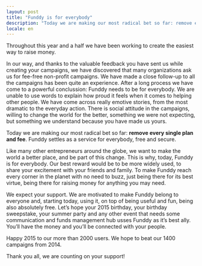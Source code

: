 ```yaml
---
layout: post
title: "Funddy is for everybody"
description: "Today we are making our most radical bet so far: remove every single plan and fee. Funddy settles as a service for everybody, free and secure."
locale: en
---
```


Throughout this year and a half we have been working to create the easiest way to raise money.

In our way, and thanks to the valuable feedback you have sent us while creating your campaigns, we have discovered that many organizations ask us for fee-free non-profit campaigns. We have made a close follow-up to all the campaigns has been quite an experience. After a long process we have come to a powerful conclussion: Funddy needs to be for everybody. We are unable to use words to explain how proud it feels when it comes to helping other people. We have come across really emotive stories, from the most dramatic to the everyday action. There is social attitude in the campaigns, willing to change the world for the better, something we were not expecting, but something we understand because you have made us yours.

Today we are making our most radical bet so far: **remove every single plan and fee**. Funddy settles as a service for everybody, free and secure.

Like many other entrepreneurs around the globe, we want to make the world a better place, and be part of this change. This is why, today, Funddy is for everybody. Our best reward would be to be more widely used, to share your excitement with your friends and family. To make Funddy reach every corner in the planet with no need to buzz, just being there for its best virtue, being there for raising money for anything you may need.

We expect your support. We are motivated to make Funddy belong to everyone and, starting today, using it, on top of being useful and fun, being also absolutely free. Let’s hope your 2015 birthday, your birthday sweepstake, your summer party and any other event that needs some communication and funds management hub usses Funddy as it’s best ally. You’ll have the money and you’ll be connected with your people.

Happy 2015 to our more than 2000 users. We hope to beat our 1400 campaigns from 2014.

Thank you all, we are counting on your support!

